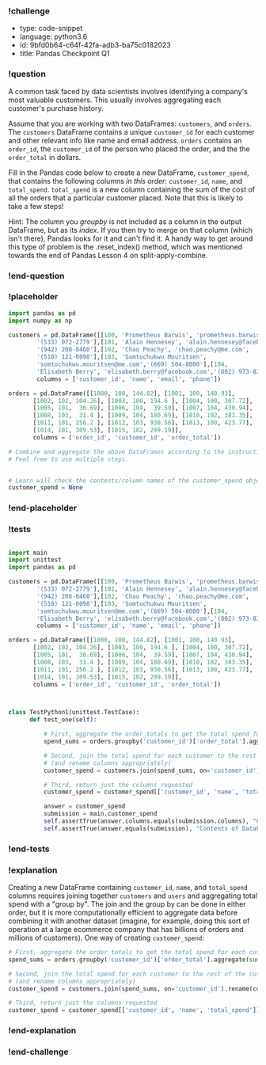 ### !challenge

* type: code-snippet
* language: python3.6
* id: 9bfd0b64-c64f-42fa-adb3-ba75c0182023
* title: Pandas Checkpoint Q1

### !question

A common task faced by data scientists involves identifying a company's most valuable customers. This usually involves aggregating each customer's purchase history.

Assume that you are working with two DataFrames: `customers`, and `orders`. The `customers` DataFrame contains a unique `customer_id` for each customer and other relevant info like name and email address. `orders` contains an `order_id`, the `customer_id` of the person who placed the order, and the the `order_total` in dollars.

Fill in the Pandas code below to create a new DataFrame, `customer_spend`, that contains the following columns _in this order_: `customer_id`, `name`, and `total_spend`. `total_spend` is a new column containing the sum of the cost of all the orders that a particular customer placed. Note that this is likely to take a few steps!

Hint: The column you _groupby_ is not included as a column in the output DataFrame, but as its _index_. If you then try to merge on that column (which isn't there), Pandas looks for it and can't find it. A handy way to get around this type of problem is the .reset_index() method, which was mentioned towards the end of Pandas Lesson 4 on split-apply-combine.
### !end-question

### !placeholder

```python
import pandas as pd
import numpy as np

customers = pd.DataFrame([[100, 'Prometheus Barwis', 'prometheus.barwis@me.com',
        '(533) 072-2779'],[101, 'Alain Hennesey', 'alain.hennesey@facebook.com',
        '(942) 208-8460'],[102, 'Chao Peachy', 'chao.peachy@me.com',
        '(510) 121-0098'],[103, 'Somtochukwu Mouritsen',
        'somtochukwu.mouritsen@me.com','(669) 504-8080'],[104,
        'Elisabeth Berry', 'elisabeth.berry@facebook.com','(802) 973-8267']],
        columns = ['customer_id', 'name', 'email', 'phone'])

orders = pd.DataFrame([[1000, 100, 144.82], [1001, 100, 140.93],
       [1002, 102, 104.26], [1003, 100, 194.6 ], [1004, 100, 307.72],
       [1005, 101,  36.69], [1006, 104,  39.59], [1007, 104, 430.94],
       [1008, 103,  31.4 ], [1009, 104, 180.69], [1010, 102, 383.35],
       [1011, 101, 256.2 ], [1012, 103, 930.56], [1013, 100, 423.77],
       [1014, 101, 309.53], [1015, 102, 299.19]],
       columns = ['order_id', 'customer_id', 'order_total'])

# Combine and aggregate the above DataFrames according to the instructions.
# Feel free to use multiple steps.


# Learn will check the contents/column names of the customer_spend object.
customer_spend = None
```

### !end-placeholder

### !tests
```python

import main
import unittest
import pandas as pd

customers = pd.DataFrame([[100, 'Prometheus Barwis', 'prometheus.barwis@me.com',
        '(533) 072-2779'],[101, 'Alain Hennesey', 'alain.hennesey@facebook.com',
        '(942) 208-8460'],[102, 'Chao Peachy', 'chao.peachy@me.com',
        '(510) 121-0098'],[103, 'Somtochukwu Mouritsen',
        'somtochukwu.mouritsen@me.com','(669) 504-8080'],[104,
        'Elisabeth Berry', 'elisabeth.berry@facebook.com','(802) 973-8267']],
        columns = ['customer_id', 'name', 'email', 'phone'])

orders = pd.DataFrame([[1000, 100, 144.82], [1001, 100, 140.93],
       [1002, 102, 104.26], [1003, 100, 194.6 ], [1004, 100, 307.72],
       [1005, 101,  36.69], [1006, 104,  39.59], [1007, 104, 430.94],
       [1008, 103,  31.4 ], [1009, 104, 180.69], [1010, 102, 383.35],
       [1011, 101, 256.2 ], [1012, 103, 930.56], [1013, 100, 423.77],
       [1014, 101, 309.53], [1015, 102, 299.19]],
       columns = ['order_id', 'customer_id', 'order_total'])



class TestPython1(unittest.TestCase):
      def test_one(self):

          # First, aggregate the order_totals to get the total spend for each customer
          spend_sums = orders.groupby('customer_id')['order_total'].aggregate(sum)

          # Second, join the total spend for each customer to the rest of the customer info
          # (and rename columns appropriately)
          customer_spend = customers.join(spend_sums, on='customer_id').rename(columns={'order_total': 'total_spend'})

          # Third, return just the columns requested
          customer_spend = customer_spend[['customer_id', 'name', 'total_spend']]

          answer = customer_spend
          submission = main.customer_spend
          self.assertTrue(answer.columns.equals(submission.columns), "Column names of DataFrame don't match expectation: {} does not equal {}".format(answer.columns, submission.columns))
          self.assertTrue(answer.equals(submission), "Contents of DataFrame don't match expectation: {} does not equal {}".format(answer, submission))
```
### !end-tests

### !explanation

Creating a new DataFrame containing `customer_id`, `name`, and `total_spend` columns requires joining together `customers` and `users` and aggregating total spend with a "group by". The join and the group by can be done in either order, but it is more computationally efficient to aggregate data before combining it with another dataset (imagine, for example, doing this sort of operation at a large ecommerce company that has billions of orders and millions of customers). One way of creating `customer_spend`:

```python
# First, aggregate the order_totals to get the total spend for each customer
spend_sums = orders.groupby('customer_id')['order_total'].aggregate(sum)

# Second, join the total spend for each customer to the rest of the customer info
# (and rename columns appropriately)
customer_spend = customers.join(spend_sums, on='customer_id').rename(columns={'order_total': 'total_spend'})

# Third, return just the columns requested
customer_spend = customer_spend[['customer_id', 'name', 'total_spend']]
```


### !end-explanation

### !end-challenge
